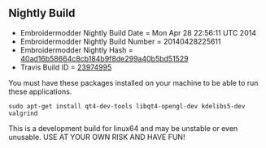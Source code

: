 
Nightly Build
------------------------------

* Embroidermodder Nightly Build Date = Mon Apr 28 22:56:11 UTC 2014
* Embroidermodder Nightly Build Number = 20140428225611
* Embroidermodder Nightly Hash = [40ad16b58664c8cb184b9f8de299a40b5bd51529](https://github.com/Embroidermodder/Embroidermodder/commit/40ad16b58664c8cb184b9f8de299a40b5bd51529)
* Travis Build ID = [23974995](https://travis-ci.org/Embroidermodder/Embroidermodder/builds/23974995)

You must have these packages installed on your machine to be able to run these applications.
```
sudo apt-get install qt4-dev-tools libqt4-opengl-dev kdelibs5-dev valgrind
```

This is a development build for linux64 and may be unstable or even unusable.
USE AT YOUR OWN RISK AND HAVE FUN!

